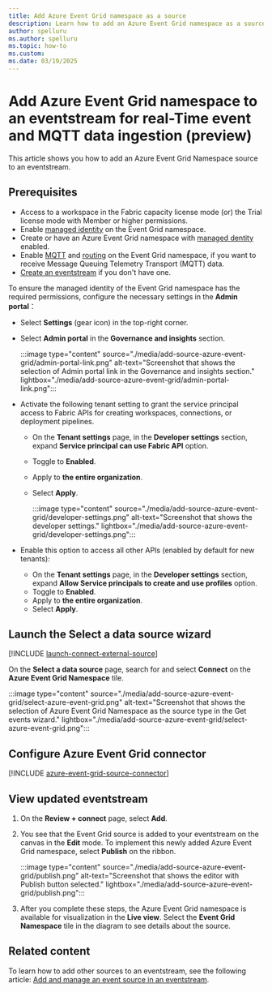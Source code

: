 ```yaml
---
title: Add Azure Event Grid namespace as a source
description: Learn how to add an Azure Event Grid namespace as a source to an eventstream.
author: spelluru
ms.author: spelluru
ms.topic: how-to
ms.custom:
ms.date: 03/19/2025
---
```


# Add Azure Event Grid namespace to an eventstream for real-Time event and MQTT data ingestion (preview)
This article shows you how to add an Azure Event Grid Namespace source to an eventstream. 

## Prerequisites

- Access to a workspace in the Fabric capacity license mode (or) the Trial license mode with Member or higher permissions. 
- Enable [managed identity]() on the Event Grid namespace. 
- Create or have an Azure Event Grid namespace with [managed dentity](/azure/event-grid/event-grid-namespace-managed-identity) enabled. 
- Enable [MQTT](/azure/event-grid/mqtt-publish-and-subscribe-portal) and [routing](/azure/event-grid/mqtt-routing) on the Event Grid namespace, if you want to receive Message Queuing Telemetry Transport (MQTT) data. 
- [Create an eventstream](create-manage-an-eventstream.md) if you don't have one. 

To ensure the managed identity of the Event Grid namespace has the required permissions, configure the necessary settings in the **Admin portal**：

- Select **Settings** (gear icon) in the top-right corner.
- Select **Admin portal** in the **Governance and insights** section. 

    :::image type="content" source="./media/add-source-azure-event-grid/admin-portal-link.png" alt-text="Screenshot that shows the selection of Admin portal link in the Governance and insights section." lightbox="./media/add-source-azure-event-grid/admin-portal-link.png":::        

- Activate the following tenant setting to grant the service principal access to Fabric APIs for creating workspaces, connections, or deployment pipelines.
    - On the **Tenant settings** page, in the **Developer settings** section, expand **Service principal can use Fabric API** option.
    - Toggle to **Enabled**.
    - Apply to **the entire organization**.
    - Select **Apply**.
    
        :::image type="content" source="./media/add-source-azure-event-grid/developer-settings.png" alt-text="Screenshot that shows the developer settings." lightbox="./media/add-source-azure-event-grid/developer-settings.png":::              
- Enable this option to access all other APIs (enabled by default for new tenants):
    - On the **Tenant settings** page, in the **Developer settings** section, expand **Allow Service principals to create and use profiles** option.
    - Toggle to **Enabled**.
    - Apply to **the entire organization**.
    - Select **Apply**.

## Launch the Select a data source wizard
[!INCLUDE [launch-connect-external-source](./includes/launch-connect-external-source.md)]

On the **Select a data source** page, search for and select **Connect** on the **Azure Event Grid Namespace** tile.

:::image type="content" source="./media/add-source-azure-event-grid/select-azure-event-grid.png" alt-text="Screenshot that shows the selection of Azure Event Grid Namespace as the source type in the Get events wizard." lightbox="./media/add-source-azure-event-grid/select-azure-event-grid.png":::


## Configure Azure Event Grid connector
[!INCLUDE [azure-event-grid-source-connector](./includes/azure-event-grid-source-connector.md)]


## View updated eventstream

1. On the **Review + connect** page, select **Add**. 
1. You see that the Event Grid source is added to your eventstream on the canvas in the **Edit** mode. To implement this newly added Azure Event Grid namespace, select **Publish** on the ribbon. 

    :::image type="content" source="./media/add-source-azure-event-grid/publish.png" alt-text="Screenshot that shows the editor with Publish button selected." lightbox="./media/add-source-azure-event-grid/publish.png":::
1. After you complete these steps, the Azure Event Grid namespace is available for visualization in the **Live view**. Select the **Event Grid Namespace** tile in the diagram to see details about the source.


## Related content
To learn how to add other sources to an eventstream, see the following article: [Add and manage an event source in an eventstream](add-manage-eventstream-sources.md).
